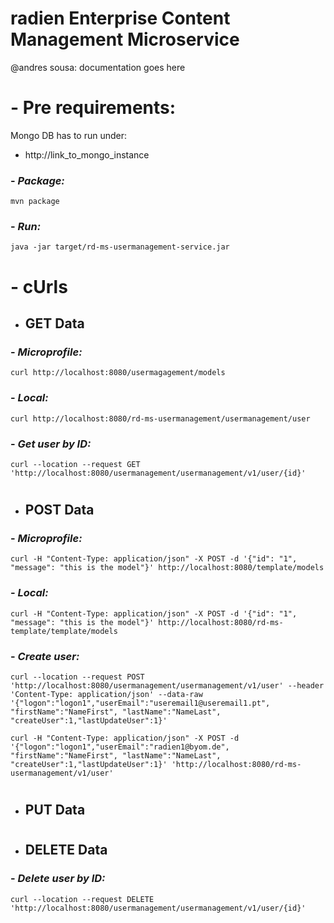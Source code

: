 radien Enterprise Content Management Microservice
======

@andres sousa: documentation goes here
#
# - Pre requirements:
 Mongo DB has to run under:
 * http://link_to_mongo_instance

### - ___Package:___
    mvn package

### - ___Run:___ 
    java -jar target/rd-ms-usermanagement-service.jar

#
#
# - cUrls

* GET Data
  ------

### - ___Microprofile:___
    curl http://localhost:8080/usermagagement/models

### - ___Local:___
    curl http://localhost:8080/rd-ms-usermanagement/usermanagement/user

### - ___Get user by ID:___
    curl --location --request GET 'http://localhost:8080/usermanagement/usermanagement/v1/user/{id}'
#
* POST Data
  ------

### - ___Microprofile:___
    curl -H "Content-Type: application/json" -X POST -d '{"id": "1", "message": "this is the model"}' http://localhost:8080/template/models

### - ___Local:___
    curl -H "Content-Type: application/json" -X POST -d '{"id": "1", "message": "this is the model"}' http://localhost:8080/rd-ms-template/template/models
### - ___Create user:___
    curl --location --request POST 'http://localhost:8080/usermanagement/usermanagement/v1/user' --header 'Content-Type: application/json' --data-raw '{"logon":"logon1","userEmail":"useremail1@useremail1.pt", "firstName":"NameFirst", "lastName":"NameLast", "createUser":1,"lastUpdateUser":1}'
    
    curl -H "Content-Type: application/json" -X POST -d '{"logon":"logon1","userEmail":"radien1@byom.de", "firstName":"NameFirst", "lastName":"NameLast", "createUser":1,"lastUpdateUser":1}' 'http://localhost:8080/rd-ms-usermanagement/v1/user'
    
#
* PUT Data
  ------

#
* DELETE Data
  ------
### - ___Delete user by ID:___
    curl --location --request DELETE 'http://localhost:8080/usermanagement/usermanagement/v1/user/{id}'
